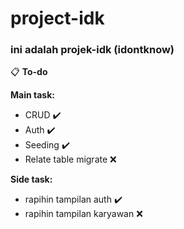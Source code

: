# project-idk

<h3>ini adalah projek-idk (idontknow)</h3>

:clipboard: <b>To-do</b> 

**Main task:**

- CRUD :heavy_check_mark:
- Auth :heavy_check_mark:
- Seeding :heavy_check_mark:
- Relate table migrate :x:

**Side task:**
- rapihin tampilan auth :heavy_check_mark:
- rapihin tampilan karyawan :x:
